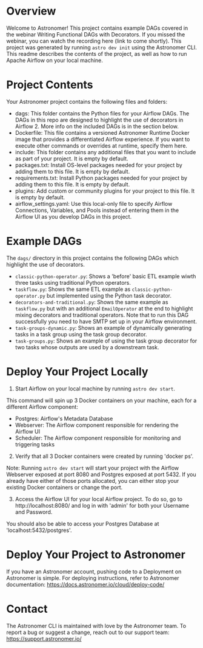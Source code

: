 Overview
========

Welcome to Astronomer! This project contains example DAGs covered in the webinar Writing Functional DAGs with Decorators. If you missed the webinar, you can watch the recording here (link to come shortly). This project was generated by running `astro dev init` using the Astronomer CLI. This readme describes the contents of the project, as well as how to run Apache Airflow on your local machine.

Project Contents
================

Your Astronomer project contains the following files and folders:

- dags: This folder contains the Python files for your Airflow DAGs. The DAGs in this repo are designed to highlight the use of decorators in Airflow 2. More info on the included DAGs is in the section below.
- Dockerfile: This file contains a versioned Astronomer Runtime Docker image that provides a differentiated Airflow experience. If you want to execute other commands or overrides at runtime, specify them here.
- include: This folder contains any additional files that you want to include as part of your project. It is empty by default.
- packages.txt: Install OS-level packages needed for your project by adding them to this file. It is empty by default.
- requirements.txt: Install Python packages needed for your project by adding them to this file. It is empty by default.
- plugins: Add custom or community plugins for your project to this file. It is empty by default.
- airflow_settings.yaml: Use this local-only file to specify Airflow Connections, Variables, and Pools instead of entering them in the Airflow UI as you develop DAGs in this project.

Example DAGs
================

The `dags/` directory in this project contains the following DAGs which highlight the use of decorators.

- `classic-python-operator.py`: Shows a 'before' basic ETL example wiwth three tasks using traditional Python operators.
- `taskflow.py`: Shows the same ETL example as `classic-python-operator.py` but implemented using the Python task decorator.
- `decorators-and-traditional.py`: Shows the same example as `taskflow.py` but with an additional `EmailOperator` at the end to highlight mixing decorators and traditional operators. Note that to run this DAG successfully you need to have SMTP set up in your Airflow environment.
- `task-groups-dynamic.py`: Shows an example of dynamically generating tasks in a task group using the task group decorator.
- `task-groups.py`: Shows an example of using the task group decorator for two tasks whose outputs are used by a downstream task.

Deploy Your Project Locally
===========================

1. Start Airflow on your local machine by running `astro dev start`.

This command will spin up 3 Docker containers on your machine, each for a different Airflow component:

- Postgres: Airflow's Metadata Database
- Webserver: The Airflow component responsible for rendering the Airflow UI
- Scheduler: The Airflow component responsible for monitoring and triggering tasks

2. Verify that all 3 Docker containers were created by running 'docker ps'.

Note: Running `astro dev start` will start your project with the Airflow Webserver exposed at port 8080 and Postgres exposed at port 5432. If you already have either of those ports allocated, you can either stop your existing Docker containers or change the port.

3. Access the Airflow UI for your local Airflow project. To do so, go to http://localhost:8080/ and log in with 'admin' for both your Username and Password.

You should also be able to access your Postgres Database at 'localhost:5432/postgres'.

Deploy Your Project to Astronomer
=================================

If you have an Astronomer account, pushing code to a Deployment on Astronomer is simple. For deploying instructions, refer to Astronomer documentation: https://docs.astronomer.io/cloud/deploy-code/

Contact
=======

The Astronomer CLI is maintained with love by the Astronomer team. To report a bug or suggest a change, reach out to our support team: https://support.astronomer.io/
